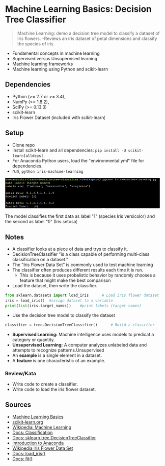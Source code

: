 # Machine Learning Basics: Decision Tree Classifier

>Machine Learning: demo a decision tree model to classify a dataset of Iris flowers.
>-Reviews an iris dataset of petal dimensions and classify the species of iris.

- Fundamental concepts in machine learning
- Supervised versus Unsupervised learning
- Machine learning frameworks
- Machine learning using Python and scikit-learn


## Dependencies

- Python (>= 2.7 or >= 3.4),
- NumPy (>= 1.8.2),
- SciPy (>= 0.13.3)
- scikit-learn
- Iris Flower Dataset (included with scikit-learn)

## Setup

- Clone repo
- Install scikit-learn and all dependencies: `pip install -U scikit-learn[alldeps]`
- For Anaconda Python users, load the "environmental.yml" file for dependencies.
- run, `python iris-machine-learning`


<p align="center">
  <img src="./iris-ml.png">
</p>
<p>The model classifies the first data as label "1" (species Iris versicolor) and the second as label "0" (Iris setosa)</p>


## Notes

- A classifier looks at a piece of data and trys to classify it.
- DecisionTreeClassifier "is a class capable of performing multi-class classification on a dataset."
- The "Iris Flower Data Set" is commonly used to test machine learning
- The classifier often produces different results each time it is run.
  - This is because it uses probalistic behavior by randomly chooses a feature that might make the best comparison
- Load the dataset, then write the classifier.
```python
from sklearn.datasets import load_iris      # Load iris flower dataset
iris = load_iris()  #assign dataset to a variable
print(list(iris.target_names))    #print labels (target names)
```
- Use the decision tree model to classify the dataset
```python
classifier = tree.DecisionTreeClassifier()      # Build a classifier
```
- **Supervised Learning:**  Machine intelligence uses models to predicat a category or quantity.
- **Unsupervised Learning:** A computer analyzes unlabeled data and attempts to recognize patterns.Unsupervised
- An **example** is a single element in a dataset.
- A **feature** is one characteristic of an example.

### Review/Kata

- Write code to create a classifier.
- Write code to load the iris flower dataset.



## Sources

- [Machine Learning Basics](https://teamtreehouse.com/library/machine-learning-basics)
- [scikit-learn.org](https://scikit-learn.org/stable/)
- [Wikipedia: Machine Learning](https://en.wikipedia.org/wiki/Machine_learning)
- [Docs: Classification](https://scikit-learn.org/stable/modules/tree.html#classification)
- [Docs: sklearn.tree.DecisionTreeClassifier](https://scikit-learn.org/stable/modules/generated/sklearn.tree.DecisionTreeClassifier.html#sklearn.tree.DecisionTreeClassifier)
- [Introduction to Anaconda](https://teamtreehouse.com/library/introduction-to-anaconda)
- [Wikipedia Iris Flower Data Set](https://en.wikipedia.org/wiki/Iris_flower_data_set)
- [Docs: load_iris()](https://scikit-learn.org/stable/modules/generated/sklearn.datasets.load_iris.html#sklearn.datasets.load_iris)
- [Docs: fit()](https://scikit-learn.org/stable/modules/generated/sklearn.tree.DecisionTreeClassifier.html#sklearn.tree.DecisionTreeClassifier.fit)




